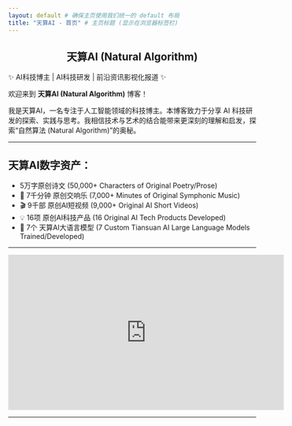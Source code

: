 ```yaml
---
layout: default # 确保主页使用我们统一的 default 布局
title: "天算AI - 首页" # 主页标题 (显示在浏览器标签栏)
---
```


<!-- V V V 融合后的完整内容 (居中标题, 移除下方重复标识) V V V -->

<!-- 将原来的 # 天算AI... 改为居中的 H2 -->
<h2 style="text-align: center;">天算AI (Natural Algorithm)</h2> 

<!-- 欢迎/介绍文字 -->
✨ AI科技博主 | AI科技研发 | 前沿资讯影视化报道 ✨

欢迎来到 **天算AI (Natural Algorithm)** 博客！

我是天算AI，一名专注于人工智能领域的科技博主。本博客致力于分享 AI 科技研发的探索、实践与思考。我相信技术与艺术的结合能带来更深刻的理解和启发，探索“自然算法 (Natural Algorithm)”的奥秘。

---

<!-- 数字资产列表 -->
## 天算AI数字资产：

*   5万字原创诗文 (50,000+ Characters of Original Poetry/Prose)
*   🎵 7千分钟 原创交响乐 (7,000+ Minutes of Original Symphonic Music)
*   🎬 9千部 原创AI短视频 (9,000+ Original AI Short Videos)
*   💡 16项 原创AI科技产品 (16 Original AI Tech Products Developed)
*   🧠 7个 天算AI大语言模型 (7 Custom Tiansuan AI Large Language Models Trained/Developed)

---

<!-- 嵌入的视频 -->
<iframe width="560" height="315" src="https://www.youtube.com/embed/iNLfbru91AA?si=BbGajTUjoRnRrFz9" title="YouTube video player" frameborder="0" allow="accelerometer; autoplay; clipboard-write; encrypted-media; gyroscope; picture-in-picture; web-share" referrerpolicy="strict-origin-when-cross-origin" allowfullscreen></iframe>

<!-- 天算AI (Natural Algorithm) <--- 确保视频下方的这行已被删除 -->

---
